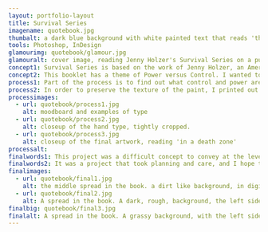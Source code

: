 ```yaml
---
layout: portfolio-layout
title: Survival Series
imagename: quotebook.jpg
thumbalt: a dark blue background with white painted text that reads 'the future is stupid'
tools: Photoshop, InDesign
glamourimg: quotebook/glamour.jpg
glamouralt: cover image, reading Jenny Holzer's Survival Series on a purple blue background of smoke.
concept1: Survival Series is based on the work of Jenny Holzer, an American Neo-conceptual artist. Her work conceptualizes language as art, and she writes phrases that invoke the viewer to participate. She then projects theses phrases onto buildings and created signage.
concept2: This booklet has a theme of Power versus Control. I wanted to look at the idea of what power and control really are. If you are being controlled, you have no power, so the release of control is power. If you are powerful, you can control, and in turn, they are powerless. Because it is a dynamic, an idea that is constantly in flux, I chose to have it mirrored, one side on each page.
process1: Part of the process is to find out what control and power are, how work together as a complex balance. Both control and power can be wielded for good and evil, and too much of either can be corrupting. The complexity of human nature is best displayed by humanity. I hand painted the text, which represents the release of control—the power. The digital type is the release of power—therefore controlled.
process2: In order to preserve the texture of the paint, I printed out textures and hand painted the words onto it. I then photographed it, and Photoshoped the photos for errors and colour corrections. The book had to have a strict grid structure that both sides honored. The book was printed out at 8x8.
processimages:
  - url: quotebook/process1.jpg
    alt: moodboard and examples of type
  - url: quotebook/process2.jpg
    alt: closeup of the hand type, tightly cropped.
  - url: quotebook/process3.jpg
    alt: closeup of the final artwork, reading 'in a death zone'
processalt:
finalwords1: This project was a difficult concept to convey at the level that I wanted it to be, but the end results were what I wanted. Something raw and wonderfully human, flawed, but above all, powerful in it’s own right.
finalwords2: It was a project that took planning and care, and I hope to refine it a bit more to polish the final outcome. Eventually I would love to print it out as a coffee table style book, or make a continuing project.
finalimages:
  - url: quotebook/final1.jpg
    alt: the middle spread in the book. a dirt like background, in digital text, reading 'men don't protect you anymore' in white hand-painted text.
  - url: quotebook/final2.jpg
    alt: A spread in the book. A dark, rough, background, the left side in digital text reads 'trust vision that don't' and the right side 'feature buckets of blood' in white hand-painted text.
finalbig: quotebook/final3.jpg
finalalt: A spread in the book. A grassy background, with the left side in digital text reading 'bodies lie in the bright grass' and the right side 'some are murdered and some are picnicking' in white hand-painted text.
---
```

